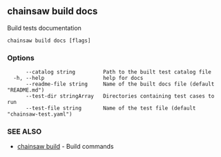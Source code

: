 ## chainsaw build docs

Build tests documentation

```
chainsaw build docs [flags]
```

### Options

```
      --catalog string         Path to the built test catalog file
  -h, --help                   help for docs
      --readme-file string     Name of the built docs file (default "README.md")
      --test-dir stringArray   Directories containing test cases to run
      --test-file string       Name of the test file (default "chainsaw-test.yaml")
```

### SEE ALSO

* [chainsaw build](chainsaw_build.md)	 - Build commands

